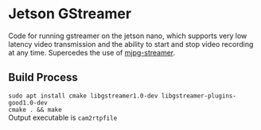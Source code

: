 # Jetson GStreamer
Code for running gstreamer on the jetson nano, which supports very low latency video transmission and the ability to start and stop video recording at any time. Supercedes the use of [mjpg-streamer](https://github.com/xyven1/mjpg-streamer).

## Build Process
`sudo apt install cmake libgstreamer1.0-dev libgstreamer-plugins-good1.0-dev`  
`cmake . && make`  
Output executable is `cam2rtpfile`

